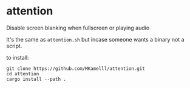 # attention
Disable screen blanking when fullscreen or playing audio


It's the same as `attention.sh` but incase someone wants
a binary not a script.

to install:
```console
git clone https://github.com/MKamelll/attention.git
cd attention
cargo install --path .
```
